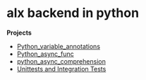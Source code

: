 # alx backend in python

**Projects**
* [Python_variable_annotations](https://github.com/Amkeez252/alx-backend-python/tree/main/0x00-python_variable_annotations)
* [Python_async_func](https://github.com/Amkeez252/alx-backend-python/tree/main/0x01-python_async_function)
* [python_async_comprehension](https://github.com/Amkeez252/alx-backend-python/tree/main/0x02-python_async_comprehension)
* [Unittests and Integration Tests](https://github.com/Amkeez252/alx-backend-python/tree/main/0x03-Unittests_and_integration_tests)

